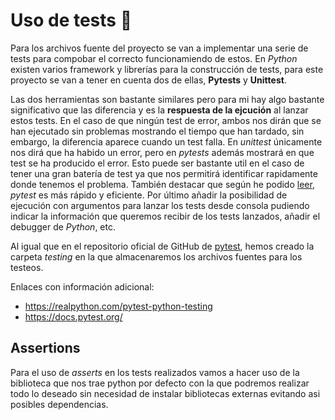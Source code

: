 # Uso de tests :test_tube:

Para los archivos fuente del proyecto se van a implementar una serie de tests para compobar el correcto funcionamiendo de estos.
En _Python_ existen varios framework y librerías para la construcción de tests, para este proyecto se van a tener en cuenta dos de ellas, **Pytests** y **Unittest**.

Las dos herramientas son bastante similares pero para mi hay algo bastante significativo que las diferencia y es la **respuesta de la ejcución** al lanzar estos tests.
En el caso de que ningún test de error, ambos nos dirán que se han ejecutado sin problemas mostrando el tiempo que han tardado, sin embargo, la diferencia aparece cuando un test falla. En _unittest_ únicamente nos dirá que ha habido un error, pero en _pytests_ además mostrará en que test se ha producido el error. Esto puede ser bastante util en el caso de tener una gran batería de test ya que nos permitirá identificar rapidamente donde tenemos el problema.
También destacar que según he podido [leer](https://www.pythonpool.com/python-unittest-vs-pytest/), _pytest_ es más rápido y eficiente.
Por último añadir la posibilidad de ejecución con argumentos para lanzar los tests desde consola pudiendo indicar la información que queremos recibir de los tests lanzados, añadir el debugger de _Python_, etc.

Al igual que en el repositorio oficial de GitHub de [pytest](https://github.com/pytest-dev/pytest), hemos creado la carpeta _testing_ en la que almacenaremos los archivos fuentes para los testeos.

Enlaces con información adicional:
- https://realpython.com/pytest-python-testing
- https://docs.pytest.org/

## Assertions

Para el uso de _asserts_ en los tests realizados vamos a hacer uso de la biblioteca que nos trae python por defecto con la que podremos realizar todo lo deseado sin necesidad de instalar bibliotecas externas evitando asi posibles dependencias.
